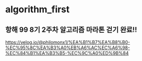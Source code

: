 # algorithm_first

## 항해 99 8기 2주차 알고리즘 마라톤 걷기 완료!!


https://velog.io/@philomonx1/%EA%B1%B7%EA%B8%B0-%EC%95%8C%EA%B3%A0%EB%A6%AC%EC%A6%98-%EC%84%B1%EA%B3%B5-%EC%9C%A0%ED%9B%84
